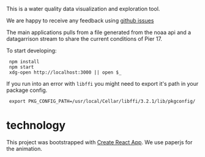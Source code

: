This is a water quality data visualization and exploration tool.

We are happy to receive any feedback using [github issues][]

The main applications pulls from a file generated from the noaa api and a datagarrison stream to share the current conditions of Pier 17.

To start developing:

     npm install
     npm start
     xdg-open http://localhost:3000 || open $_

If you run into an error with `libffi` you might need to export it's path in your package config.

     export PKG_CONFIG_PATH=/usr/local/Cellar/libffi/3.2.1/lib/pkgconfig/

# technology

This project was bootstrapped with [Create React App](https://github.com/facebook/create-react-app).
We use paperjs for the animation.


[github issues]: https://github.com/reaktor/pluspool-led/issues
